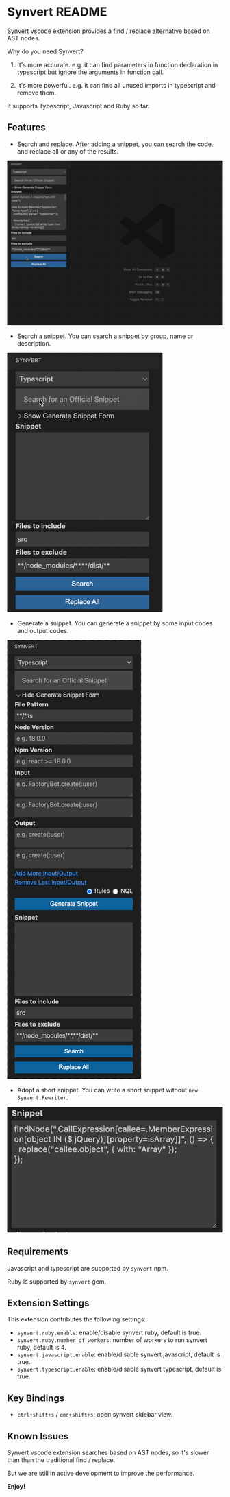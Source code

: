 # Synvert README

Synvert vscode extension provides a find / replace alternative based on AST nodes.

Why do you need Synvert?

1. It's more accurate. e.g. it can find parameters in function declaration in typescript but ignore the arguments in function call.

2. It's more powerful. e.g. it can find all unused imports in typescript and remove them.

It supports Typescript, Javascript and Ruby so far.

## Features

- Search and replace. After adding a snippet, you can search the code, and replace all or any of the results.

![Search and Replace](assets/img/vscode-search-and-replace.gif)

- Search a snippet. You can search a snippet by group, name or description.

![Search snippet](assets/img/vscode-search-snippet.gif)

- Generate a snippet. You can generate a snippet by some input codes and output codes.

![Generate snippet](assets/img/vscode-generate-snippet.gif)

- Adopt a short snippet. You can write a short snippet without `new Synvert.Rewriter`.

![Short snippet](assets/img/vscode-short-snippet.png)

## Requirements

Javascript and typescript are supported by `synvert` npm.

Ruby is supported by `synvert` gem.

## Extension Settings

This extension contributes the following settings:

* `synvert.ruby.enable`: enable/disable synvert ruby, default is true.
* `synvert.ruby.number_of_workers`: number of workers to run synvert ruby, default is 4.
* `synvert.javascript.enable`: enable/disable synvert javascript, default is true.
* `synvert.typescript.enable`: enable/disable synvert typescript, default is true.

## Key Bindings

* `ctrl+shift+s` / `cmd+shift+s`: open synvert sidebar view.

## Known Issues

Synvert vscode extension searches based on AST nodes, so it's slower than than the traditional find / replace.

But we are still in active development to improve the performance.

**Enjoy!**
